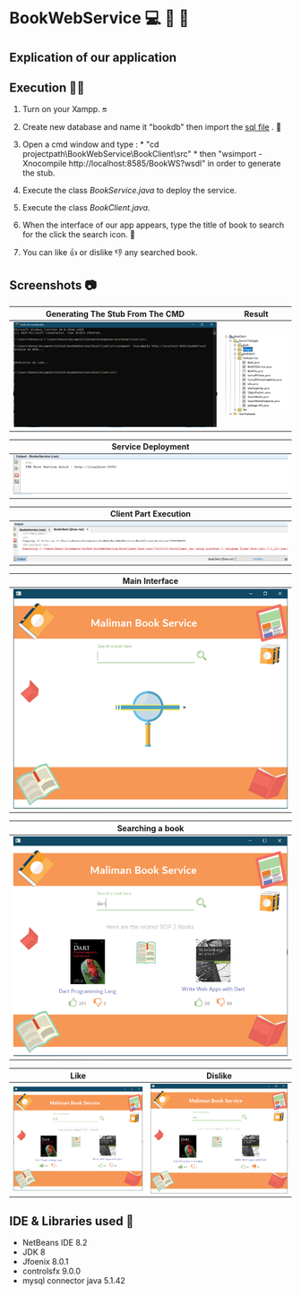 # BookWebService 💻 📌 📙 

## Explication of our application

   
## Execution 🔌🔨

1. Turn on your Xampp. 🔛

2. Create new database and name it "bookdb" then import the [sql file](https://github.com/Maliman-Org/BookWebService/blob/master/BooksService/bookdb.sql) . 💾

3. Open a cmd window and type :
          * "cd projectpath\BookWebService\BookClient\src\" 
          * then "wsimport -Xnocompile http://localhost:8585/BookWS?wsdl" in order to generate the stub.
          
4. Execute the class *BookService.java* to deploy the service.

5. Execute the class *BookClient.java*.

6. When the interface of our app appears, type the title of book to search for the click the search icon. 🔎

7. You can like 👍 or dislike 👎 any searched book.

## Screenshots 📷

| Generating The Stub From The CMD | Result |
| ------------- |:-------------:|
| ![alt text](https://github.com/Maliman-Org/BookWebService/blob/master/ScreenShots/generatingStub.PNG "Stub generation" ) | ![alt text](https://github.com/Maliman-Org/BookWebService/blob/master/ScreenShots/ResultOfGeneratingStub.PNG "Result" ) |

| Service Deployment |
| ------------- |
|![alt text](https://github.com/Maliman-Org/BookWebService/blob/master/ScreenShots/serviceDeployed.PNG "Service deployed" )|


| Client Part Execution |
| ------------- |
|![alt text](https://github.com/Maliman-Org/BookWebService/blob/master/ScreenShots/execution.PNG "Execution" )|

| Main Interface |
| ------------- |
|![alt text](https://github.com/Maliman-Org/BookWebService/blob/master/ScreenShots/mainScreen.PNG "Main screen" )|

| Searching a book |
| ------------- |
|![alt text](https://github.com/Maliman-Org/BookWebService/blob/master/ScreenShots/searchAbook.PNG "Searching" )|

| Like | Dislike |
| ------------- |:-------------:|
| ![alt text](https://github.com/Maliman-Org/BookWebService/blob/master/ScreenShots/likeAbook.PNG "like" ) | ![alt text](https://github.com/Maliman-Org/BookWebService/blob/master/ScreenShots/dislikeAbook.PNG "dislike" ) |

## IDE & Libraries used 🔧

 * NetBeans IDE 8.2
 * JDK 8
 * Jfoenix 8.0.1
 * controlsfx 9.0.0
 * mysql connector java 5.1.42

